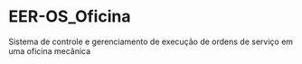 # EER-OS_Oficina
Sistema de controle e gerenciamento de execução de ordens de serviço em uma oficina mecânica
